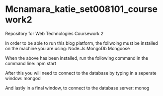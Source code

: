 # Mcnamara_katie_set008101_coursework2
Repository for Web Technologies Coursework 2 


In order to be able to run this blog platform, the follwoing must be installed on the machine you are using:
        Node.Js
        MongoDb
        Mongoose
        
When the above has been installed, run the following command in the command line: 
        npm start
        
After this you will need to connect to the database by typing in a seperate window:
        mongod
        
And lastly in a final window, to connect to the database server:
        monog
